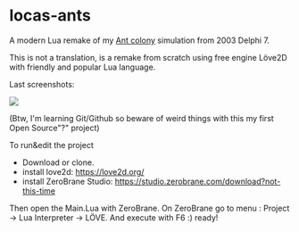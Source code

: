 # locas-ants
A modern Lua remake of my [Ant colony](https://www.youtube.com/watch?v=G5wb4f5n6qQ) simulation from 2003 Delphi 7.

This is not a translation, is a remake from scratch using free engine Löve2D with friendly and popular Lua language.

Last screenshots:

![](https://raw.githubusercontent.com/piXelicidio/locas-ants/develop/screenshots/gridCellsOnly.gif)

(Btw, I'm learning Git/Github so beware of weird things with this my first Open Source"?" project) 
 

To run&edit the project 
- Download or clone.
- install love2d: https://love2d.org/
- install ZeroBrane Studio: https://studio.zerobrane.com/download?not-this-time

Then open the Main.Lua with ZeroBrane.
On ZeroBrane go to menu : Project -> Lua Interpreter -> LÖVE.
And execute with F6 :) ready!

